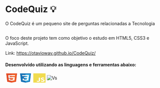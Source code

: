 # CodeQuiz 💡
O CodeQuiz é um pequeno site de perguntas relacionadas a Tecnologia
 
##
 
O foco deste projeto tem como objetivo o estudo em HTML5, CSS3 e JavaScript.
 
Link: https://otaviowav.github.io/CodeQuiz/
 
#### Desenvolvido utilizando as linguagens e ferramentas abaixo:
<div style="display: inline_block">
<img align="center" alt="HTML" height="30" width="40" src="https://raw.githubusercontent.com/devicons/devicon/master/icons/html5/html5-original.svg">
<img align="center" alt="CSS" height="30" width="40" src="https://raw.githubusercontent.com/devicons/devicon/master/icons/css3/css3-original.svg">
<img align="center" alt="Js" height="30" width="40" src="https://raw.githubusercontent.com/devicons/devicon/master/icons/javascript/javascript-plain.svg">
<img align="center" alt="Vs" height="30" width="30" src="https://img.icons8.com/color/48/4a90e2/visual-studio-code-2019.png"/>
</div><br>

